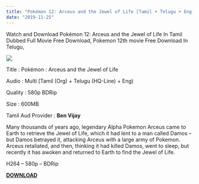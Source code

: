 ```yaml
---
title: "Pokémon 12: Arceus and the Jewel of Life [Tamil + Telugu + Eng] Dubbed Full Movie Free Download"
date: "2019-11-25"
---
```


Watch and Download Pokémon 12: Arceus and the Jewel of Life In Tamil Dubbed Full Movie Free Download, Pokemon 12th movie Free Download In Telugu,

[![](https://1.bp.blogspot.com/-xc4eH_uG0YM/XdFfVuR4rGI/AAAAAAAACNg/l_ZX4ErbmLsB1OZ8g30F_H8qoOZK-nqiACLcBGAsYHQ/s320/images{9560a35704a61d56b1c5bb169ad4626925aff5012047a8ffb6d720526964f1e1}2B{9560a35704a61d56b1c5bb169ad4626925aff5012047a8ffb6d720526964f1e1}252820{9560a35704a61d56b1c5bb169ad4626925aff5012047a8ffb6d720526964f1e1}2529.jpeg)](https://1.bp.blogspot.com/-xc4eH_uG0YM/XdFfVuR4rGI/AAAAAAAACNg/l_ZX4ErbmLsB1OZ8g30F_H8qoOZK-nqiACLcBGAsYHQ/s1600/images{9560a35704a61d56b1c5bb169ad4626925aff5012047a8ffb6d720526964f1e1}2B{9560a35704a61d56b1c5bb169ad4626925aff5012047a8ffb6d720526964f1e1}252820{9560a35704a61d56b1c5bb169ad4626925aff5012047a8ffb6d720526964f1e1}2529.jpeg)

Title : Pokémon : Arceus and the Jewel of Life

Audio : Multi \[Tamil (Org) + Telugu (HQ-Line) + Eng)

Quality : 580p BDRip

Size : 600MB

Tamil Aud Provider : **Ben Vijay**

Many thousands of years ago, legendary Alpha Pokemon Arceus came to Earth to retrieve the Jewel of Life, which it had lent to a man called Damos – but Damos betrayed it, attacking Arceus with a large army of Pokemon. Arceus retaliated, and then, thinking it had killed Damos, went to sleep, but recently it has awoken and returned to Earth to find the Jewel of Life.

H264 – 580p – BDRip

**[DOWNLOAD](https://drive.google.com/file/d/19PqsuypgQfSj89-BBE8AR3179dYpMTrd/view)**
